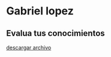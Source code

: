 # Gabriel lopez

## Evalua tus conocimientos
[descargar archivo](./trabajos/Evalúatusconocimientos.docx)

